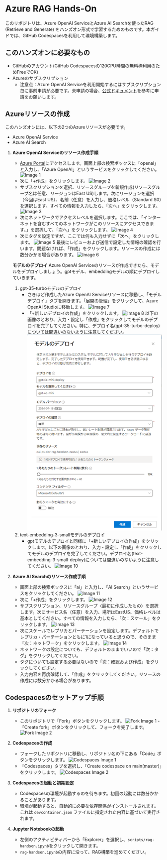 # Azure RAG Hands-On

このリポジトリは、Azure OpenAI ServiceとAzure AI Searchを使ったRAG (Retrieve and Generate) をハンズオン形式で学習するためのものです。本ガイドでは、GitHub Codespacesを利用して環境構築します。

## このハンズオンに必要なもの

- GitHubのアカウント(GitHub Codespacesの120CPU時間の無料枠利用のためFreeでOK)
- Azureのサブスクリプション
    - 注意点：Azure OpenAI Serviceを利用開始するにはサブスクリプション毎に事前申請が必要です。未申請の場合、[公式ドキュメント](https://learn.microsoft.com/ja-jp/azure/ai-services/openai/quickstart?tabs=command-line%2Cpython-new&pivots=programming-language-studio#prerequisites)を参考に申請をお願いします。

## Azureリソースの作成
このハンズオンには、以下の2つのAzureリソースが必要です。
- Azure OpenAI Service
- Azure AI Search

1. **Azure OpenAI Serviceのリソース作成手順**
    - [Azure Portal](https://portal.azure.com/)にアクセスします。画面上部の検索ボックスに「openai」と入力し、「Azure OpenAI」というサービスをクリックしてください。
    ![Image 1](assets/aoai1.png)
    - 次に「+作成」をクリックします。
    ![Image 2](assets/aoai2.png)
    - サブスクリプションを選択、リソースグループを新規作成(リソースグループ名は任意、リージョンはEast US)します。次にリージョンを選択（今回はEast US）、名前（任意）を入力し、価格レベル（Standard S0）を選択します。すべての情報を入力したら、「次へ」をクリックします。
    ![Image 3](assets/aoai3.png)
    - 次にネットワークでアクセスレベルを選択します。ここでは、「インターネットを含むすべてのネットワークがこのリソースにアクセスできます。」を選択して、「次へ」をクリックします。
    ![Image 4](assets/aoai4.png)
    - 次にタグを設定ですが、ここでは何も入力せずに「次へ」をクリックします。
    ![Image 5](assets/aoai5.png)
    最後にレビューおよび送信で設定した情報の確認を行います。問題なければ、「作成」をクリックします。リソースの作成には数分かかる場合があります。
    ![Image 6](assets/aoai6.png)

    **モデルのデプロイ**
    Azure OpenAI Serviceのリソースが作成できたら、モデルをデプロイしましょう。gptモデル、embeddingモデルの順にデプロイしていきます。
    1. gpt-35-turboモデルのデプロイ
        - さきほど作成したAzure OpenAI Serviceリソースに移動し、「モデル デプロイ」タブを開きます。「展開の管理」をクリックして、Azure OpenAI Studioに移動します。
        ![Image 7](assets/aoai7.png)
        - 「+新しいデプロイの作成」をクリックします。
        ![Image 8](assets/aoai8.png)
        以下の画像のとおり、入力・設定し「作成」をクリックしてモデルのデプロイを完了してください。特に、デプロイ名(gpt-35-turbo-deploy)については間違いのないように注意してください。
        ![Image 9](assets/aoai9.png)
    2. text-embedding-3-smallモデルのデプロイ
        - gptモデルのデプロイと同様に「+新しいデプロイの作成」をクリックします。以下の画像のとおり、入力・設定し「作成」をクリックしてモデルのデプロイを完了してください。デプロイ名(text-embedding-3-small-deploy)については間違いのないように注意してください。
        ![Image 10](assets/aoai10.png)

2. **Azure AI Searchのリソース作成手順**
    - 画面上部の検索ボックスに「ai」と入力し、「AI Search」というサービスをクリックしてください。
    ![Image 11](assets/aisearch1.png)
    - 次に「+作成」をクリックします。
    ![Image 12](assets/aisearch2.png)
    - サブスクリプション、リソースグループ（最初に作成したもの）を選択します。次にサービス名（任意）を入力、場所はEastUS、価格レベルは基本としてください。すべての情報を入力したら、「次：スケール」をクリックします。
    ![Image 13](assets/aisearch3.png)
    - 次にスケールでレプリカとパーテーションを設定します。デフォルトでレプリカ・パーテーションともに1になっていると思うので、そのまま「次：ネットワーク」をクリックします。
    ![Image 14](assets/aisearch4.png)
    - ネットワークの設定についても、デフォルトのままでいいので「次：タグ」をクリックしてください。
    - タグについても設定する必要はないので「次：確認および作成」をクリックしてください。
    - 入力内容を再度確認して、「作成」をクリックしてください。リソースの作成には数分かかる場合があります。

## Codespacesのセットアップ手順

1. **リポジトリのフォーク**
    - このリポジトリで「Fork」ボタンをクリックします。
    ![Fork Image 1](assets/fork1.png)
    -「Create fork」ボタンをクリックして、フォークを完了します。
    ![Fork Image 2](assets/fork2.png)

2. **Codespacesの作成**
    - フォークしたリポジトリに移動し、リポジトリ名の下にある「Code」ボタンをクリックします。
    ![Codespaces Image 1](assets/codespaces1.png)
    - 「Codespaces」タブを選択し、「Create codespace on main(master)」をクリックします。
    ![Codespaces Image 2](assets/codespaces2.png)

3. **Codespacesの起動と初期設定**
    - Codespacesの環境が起動するのを待ちます。初回の起動には数分かかることがあります。
    - 環境が起動すると、自動的に必要な依存関係がインストールされます。これは `devcontainer.json` ファイルに指定された内容に基づいて実行されます。

4. **Jupyter Notebookの起動**
    - 左側のアクティビティバーから「Explorer」を選択し、`scripts/rag-handson.ipynb`をクリックして開きます。
    - `rag-handson.ipynb`の内容に沿って、RAG構築を進めてください。

